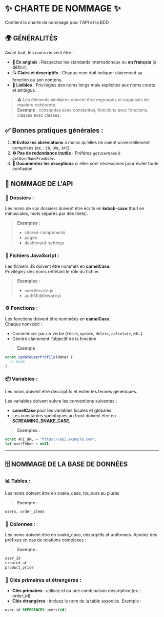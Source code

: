 # **✨ CHARTE DE NOMMAGE ✨**

Contient la charte de nommage pour l'API et la BDD

## **🌍 GÉNÉRALITÉS**

Avant tout, les noms doivent être :  
- **📖 En anglais** : Respectez les standards internationaux ou **en français** (à définir)
- **🔍 Clairs et descriptifs** : Chaque nom doit indiquer clairement sa fonction ou son contenu.  
- **👀 Lisibles** : Privilégiez des noms longs mais explicites aux noms courts et ambigus.  

> ⚠️ Les éléments similaires doivent être regroupés et organisés de manière cohérente.  
>**Exemple** : constantes avec constantes, fonctions avec fonctions, classes avec classes.

## **✅ Bonnes pratiques générales :**
1. **❌ Évitez les abréviations** à moins qu’elles ne soient universellement comprises (ex. : `ID`, `URL`, `API`).  
2. **♻️ Pas de redondance inutile** : Préférez `getUserName` à `getUserNameFromUser`.  
3. **📜 Documentez les exceptions** si elles sont nécessaires pour éviter toute confusion.


## **🎨 NOMMAGE DE L'API**

### **📂 Dossiers :**

Les noms de vos dossiers doivent être écrits en **kebab-case** (tout en minuscules, mots séparés par des tirets).  

> **Exemples** : 
>- shared-components 
>- pages 
>- dashboard-settings

### **📜 Fichiers JavaScript :**

Les fichiers JS doivent être nommés en **camelCase**.  
Privilégiez des noms reflétant le rôle du fichier.  

> **Exemples :** 
>- userService.js 
>- authMiddleware.js

### **⚙️ Fonctions :**

Les fonctions doivent être nommées en **camelCase**.  
Chaque nom doit :  
  - Commencer par un verbe (`fetch`, `update`, `delete`, `calculate`, etc.).  
  - Décrire clairement l’objectif de la fonction.  

> **Exemple** : 
```javascript
const updateUserProfile(data) {
  // Code
}
```
### **📦 Variables :**
Les noms doivent être descriptifs et éviter les termes génériques.

Les variables doivent suivre les conventions suivantes :
- **camelCase** pour les variables locales et globales.
- Les constantes spécifiques au front doivent être en **SCREAMING_SNAKE_CASE**.

> **Exemples :**

```javascript 
const API_URL = "https://api.example.com";
let userToken = null;
```

-------

## 🗄️ NOMMAGE DE LA BASE DE DONNÉES
### 📊 Tables :
Les noms doivent être en snake_case, toujours au pluriel.

> **Exemple :**
```sql
users, order_items
```
### 🔑 Colonnes :
Les noms doivent être en snake_case, descriptifs et uniformes.
Ajoutez des préfixes en cas de relations complexes :

> **Exemple :**
```sql
user_id
created_at
product_price
```

### 🔗 Clés primaires et étrangères :
- **Clés primaires** : utilisez id ou une combinaison descriptive (ex. : order_id).
- **Clés étrangères** : incluez le nom de la table associée.
Exemple :

```sql
user_id REFERENCES users(id)
```